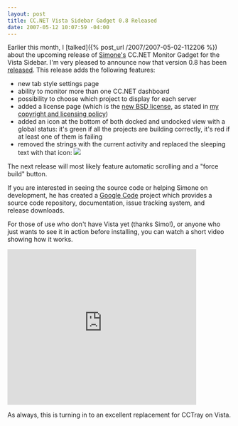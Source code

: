 ```yaml
---
layout: post
title: CC.NET Vista Sidebar Gadget 0.8 Released
date: 2007-05-12 10:07:59 -04:00
---
```


Earlier this month, I [talked]({% post_url /2007/2007-05-02-112206 %}) about the upcoming release of [Simone's](http://www.codeclimber.net.nz "Climbing the cliffs of C#") CC.NET Monitor Gadget for the Vista Sidebar. I'm very pleased to announce now that version 0.8 has been [released](http://ccnet-monitor-sidebar-gadget.googlecode.com/files/ccnetmonitor-0.8.gadget). This release adds the following features:

*   new tab style settings page  
*   ability to monitor more than one CC.NET dashboard  
*   possibility to choose which project to display for each server  
*   added a license page (which is the [new BSD license](http://www.opensource.org/licenses/bsd-license.php), as stated in [my copyright and licensing policy](http://codeclimber.net.nz/articles/CodeClimber-Copyright-and-Licensing-Policy.aspx))  
*   added an icon at the bottom of both docked and undocked view with a global status: it's green if all the projects are building correctly, it's red if at least one of them is failing  
*   removed the strings with the current activity and replaced the sleeping text with that icon: ![](http://codeclimber.net.nz/images/codeclimber_net_nz/WindowsLiveWriter/CC.NETMonitorforVistavNext_130BD/idle%5B6%5D.png) 

The next release will most likely feature automatic scrolling and a "force build" button.

If you are interested in seeing the source code or helping Simone on development, he has created a [Google Code](http://code.google.com/p/ccnet-monitor-sidebar-gadget/) project which provides a source code repository, documentation, issue tracking system, and release downloads.

For those of use who don't have Vista yet (thanks Simo!), or anyone who just wants to see it in action before installing, you can watch a short video showing how it works.

<div class="wlWriterSmartContent" id="53357c8b-5919-4e32-8c25-305d27c17a37:7b0584d0-79c0-4622-87bb-2be639da7b85" contenteditable="false" style="padding-right: 0px; display: inline; padding-left: 0px; float: none; padding-bottom: 0px; margin: 0px; padding-top: 0px"><embed src="http://www.youtube.com/v/IQmBEDB-ZWI" type="application/x-shockwave-flash" wmode="transparent" width="425" height="350"></div> 

As always, this is turning in to an excellent replacement for CCTray on Vista.
